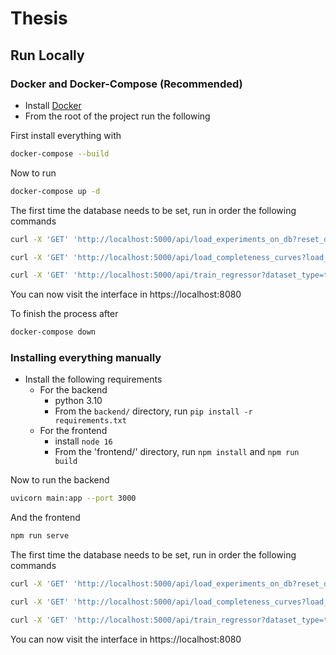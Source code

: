 # Thesis 

## Run Locally

### Docker and Docker-Compose (Recommended)


- Install [Docker](https://www.docker.com/)
- From the root of the project run the following


First install everything with
```bash
docker-compose --build
```

Now to run
```bash
docker-compose up -d
```

The first time the database needs to be set, run in order the following commands

```bash
curl -X 'GET' 'http://localhost:5000/api/load_experiments_on_db?reset_db=true' -H 'accept: application/json'

curl -X 'GET' 'http://localhost:5000/api/load_completeness_curves?load_only_missing=false' -H 'accept: application/json'

curl -X 'GET' 'http://localhost:5000/api/train_regressor?dataset_type=time_series&metric=f1_score' -H 'accept: application/json'
```

You can now visit the interface in https://localhost:8080

To finish the process after
```bash
docker-compose down
```

### Installing everything manually


- Install the following requirements
  - For the backend
    - python 3.10
    - From the `backend/` directory, run `pip install -r requirements.txt`
  - For the frontend
    - install `node 16`
    - From the 'frontend/' directory, run `npm install` and `npm run build`

Now to run the backend
```bash
uvicorn main:app --port 3000 
```
And the frontend
```bash
npm run serve
```

The first time the database needs to be set, run in order the following commands

```bash
curl -X 'GET' 'http://localhost:5000/api/load_experiments_on_db?reset_db=true' -H 'accept: application/json'

curl -X 'GET' 'http://localhost:5000/api/load_completeness_curves?load_only_missing=false' -H 'accept: application/json'

curl -X 'GET' 'http://localhost:5000/api/train_regressor?dataset_type=time_series&metric=f1_score' -H 'accept: application/json'
```

You can now visit the interface in https://localhost:8080